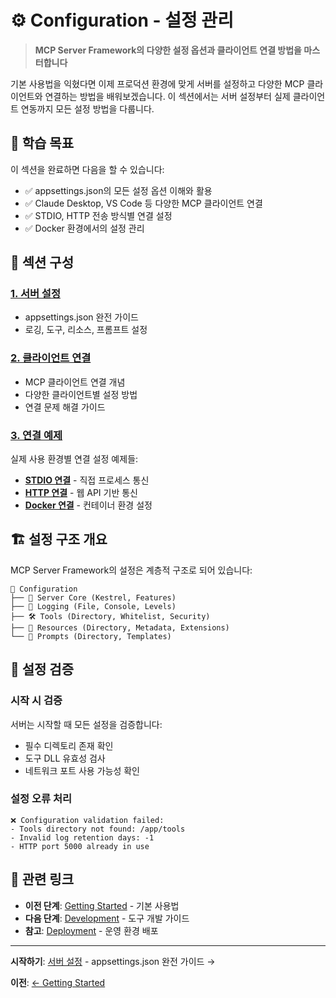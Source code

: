 # ⚙️ Configuration - 설정 관리

> **MCP Server Framework의 다양한 설정 옵션과 클라이언트 연결 방법을 마스터합니다**

기본 사용법을 익혔다면 이제 프로덕션 환경에 맞게 서버를 설정하고 다양한 MCP 클라이언트와 연결하는 방법을 배워보겠습니다. 이 섹션에서는 서버 설정부터 실제 클라이언트 연동까지 모든 설정 방법을 다룹니다.

## 🎯 학습 목표

이 섹션을 완료하면 다음을 할 수 있습니다:

- ✅ appsettings.json의 모든 설정 옵션 이해와 활용
- ✅ Claude Desktop, VS Code 등 다양한 MCP 클라이언트 연결
- ✅ STDIO, HTTP 전송 방식별 연결 설정
- ✅ Docker 환경에서의 설정 관리

## 📖 섹션 구성

### [1. 서버 설정](server-config.md)
- appsettings.json 완전 가이드
- 로깅, 도구, 리소스, 프롬프트 설정

### [2. 클라이언트 연결](client-connection.md)
- MCP 클라이언트 연결 개념
- 다양한 클라이언트별 설정 방법
- 연결 문제 해결 가이드

### [3. 연결 예제](connection-examples/)
실제 사용 환경별 연결 설정 예제들:
- **[STDIO 연결](connection-examples/stdio-connection.md)** - 직접 프로세스 통신
- **[HTTP 연결](connection-examples/http-connection.md)** - 웹 API 기반 통신
- **[Docker 연결](connection-examples/docker-connection.md)** - 컨테이너 환경 설정

## 🏗️ 설정 구조 개요

MCP Server Framework의 설정은 계층적 구조로 되어 있습니다:

```
📁 Configuration
├── 🔧 Server Core (Kestrel, Features)
├── 📝 Logging (File, Console, Levels)
├── 🛠️ Tools (Directory, Whitelist, Security)
├── 📄 Resources (Directory, Metadata, Extensions)
└── 💬 Prompts (Directory, Templates)
```

## 🧪 설정 검증

### **시작 시 검증**
서버는 시작할 때 모든 설정을 검증합니다:
- 필수 디렉토리 존재 확인
- 도구 DLL 유효성 검사
- 네트워크 포트 사용 가능성 확인

### **설정 오류 처리**
```
❌ Configuration validation failed:
- Tools directory not found: /app/tools
- Invalid log retention days: -1
- HTTP port 5000 already in use
```

## 🔗 관련 링크

- **이전 단계**: [Getting Started](../02-getting-started/README.md) - 기본 사용법
- **다음 단계**: [Development](../04-development/README.md) - 도구 개발 가이드
- **참고**: [Deployment](../05-deployment/README.md) - 운영 환경 배포

---

**시작하기**: [서버 설정](server-config.md) - appsettings.json 완전 가이드 →

**이전**: [← Getting Started](../02-getting-started/README.md)